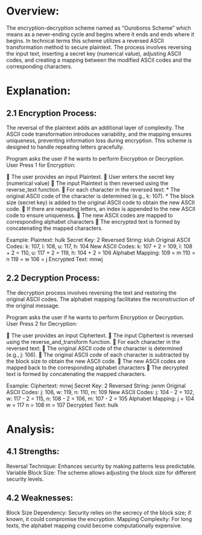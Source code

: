 # Overview:
The encryption-decryption scheme named as “Ouroboros Scheme” which means as a never-ending cycle and begins where it ends and ends where it begins. In technical terms this scheme utilizes a reversed ASCII transformation method to secure plaintext. The process involves reversing the input text, inserting a secret key (numerical value), adjusting ASCII codes, and creating a mapping between the modified ASCII codes and the corresponding characters.

# Explanation:

## 2.1 Encryption Process:
The reversal of the plaintext adds an additional layer of complexity. The ASCII code transformation introduces variability, and the mapping ensures uniqueness, preventing information loss during encryption. This scheme is designed to handle repeating letters gracefully.

Program asks the user if he wants to perform Encryption or Decryption.
User Press 1 for Encryption:

 The user provides an input Plaintext.
 User enters the secret key (numerical value)
 The input Plaintext is then reversed using the reverse_text function.
 For each character in the reversed text:
    * The original ASCII code of the character is determined (e.g., k: 107).
    * The block size (secret key) is added to the original ASCII code to obtain the new ASCII code.
 If there are repeating letters, an index is appended to the new ASCII code to ensure uniqueness.
 The new ASCII codes are mapped to corresponding alphabet characters
 The encrypted text is formed by concatenating the mapped characters.

Example:
Plaintext: hulk
Secret Key: 2
Reversed String: kluh
Original ASCII Codes: k: 107, l: 108, u: 117, h: 104
New ASCII Codes: k: 107 + 2 = 109, l: 108 + 2 = 110, u: 117 + 2 = 119, h:
104 + 2 = 106
Alphabet Mapping:
109 = m
110 = n
119 = w
106 = j
Encrypted Text: mnwj

## 2.2 Decryption Process:
The decryption process involves reversing the text and restoring the original ASCII codes. The alphabet mapping facilitates the reconstruction of the original message.

Program asks the user if he wants to perform Encryption or Decryption.
User Press 2 for Decryption:

 The user provides an input Ciphertext.
 The input Ciphertext is reversed using the reverse_and_transform function.
 For each character in the reversed text:
 The original ASCII code of the character is determined (e.g., j: 106).
 The original ASCII code of each character is subtracted by the block size to obtain the new ASCII code.
 The new ASCII codes are mapped back to the corresponding alphabet characters
 The decrypted text is formed by concatenating the mapped characters.

Example:
Ciphertext: mnwj
Secret Key: 2
Reversed String: jwnm
Original ASCII Codes: j: 106, w: 119, n: 110, m: 109
New ASCII Codes: j: 104 - 2 = 102, w: 117 - 2 = 115, n: 108 - 2 = 106, m:
107 - 2 = 105
Alphabet Mapping:
j = 104
w = 117
n = 108
m = 107
Decrypted Text: hulk

# Analysis:

## 4.1 Strengths:
Reversal Technique: Enhances security by making patterns less predictable.
Variable Block Size: The scheme allows adjusting the block size for different security levels.

## 4.2 Weaknesses:
Block Size Dependency: Security relies on the secrecy of the block size; if known, it could compromise the encryption.
Mapping Complexity: For long texts, the alphabet mapping could become computationally expensive.
